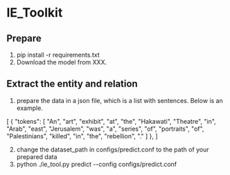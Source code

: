 # IE_Toolkit

## Prepare
1. pip install -r requirements.txt
2. Download the model from XXX.

## Extract the entity and relation
1. prepare the data in a json file, which is a list with sentences. Below is an example.

[
  {
    "tokens": [ "An", "art", "exhibit", "at", "the", "Hakawati", "Theatre", "in", "Arab", "east", "Jerusalem", "was", "a", "series", "of", "portraits", "of", "Palestinians", "killed", "in", "the", "rebellion", "."
    ]
  },
]

2. change the dataset_path in configs/predict.conf to the path of your prepared data
3. python ./ie_tool.py predict --config configs/predict.conf
